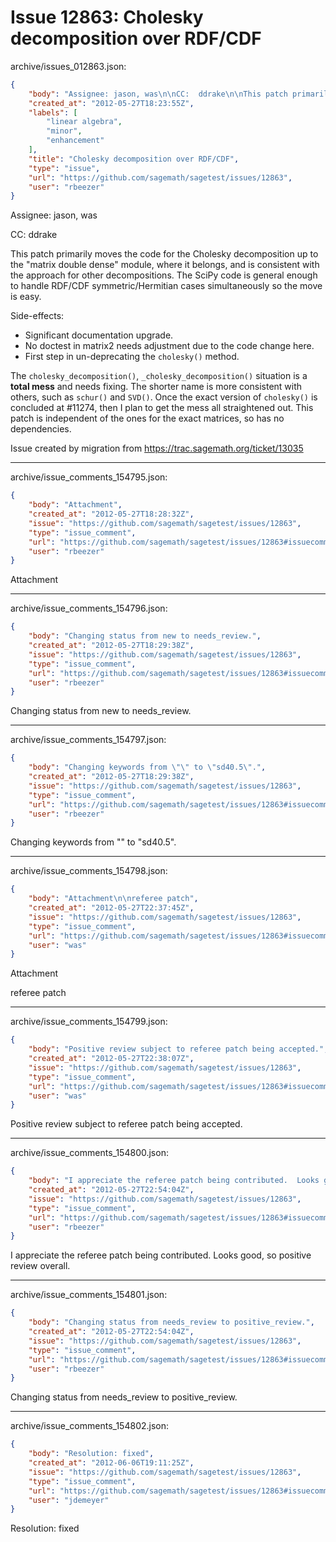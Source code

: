 # Issue 12863: Cholesky decomposition over RDF/CDF

archive/issues_012863.json:
```json
{
    "body": "Assignee: jason, was\n\nCC:  ddrake\n\nThis patch primarily moves the code for the Cholesky decomposition up to the \"matrix double dense\" module, where it belongs, and is consistent with the approach for other decompositions.  The SciPy code is general enough to handle RDF/CDF symmetric/Hermitian cases simultaneously so the move is easy.\n\nSide-effects:\n* Significant documentation upgrade.\n* No doctest in matrix2 needs adjustment due to the code change here.\n* First step in un-deprecating the `cholesky()` method.\n\nThe `cholesky_decomposition()`, `_cholesky_decomposition()` situation is a **total mess** and needs fixing.  The shorter name is more consistent with others, such as `schur()` and `SVD()`.  Once the exact version of `cholesky()` is concluded at #11274, then I plan to get the mess all straightened out.  This patch is independent of the ones for the exact matrices, so has no dependencies.\n\nIssue created by migration from https://trac.sagemath.org/ticket/13035\n\n",
    "created_at": "2012-05-27T18:23:55Z",
    "labels": [
        "linear algebra",
        "minor",
        "enhancement"
    ],
    "title": "Cholesky decomposition over RDF/CDF",
    "type": "issue",
    "url": "https://github.com/sagemath/sagetest/issues/12863",
    "user": "rbeezer"
}
```
Assignee: jason, was

CC:  ddrake

This patch primarily moves the code for the Cholesky decomposition up to the "matrix double dense" module, where it belongs, and is consistent with the approach for other decompositions.  The SciPy code is general enough to handle RDF/CDF symmetric/Hermitian cases simultaneously so the move is easy.

Side-effects:
* Significant documentation upgrade.
* No doctest in matrix2 needs adjustment due to the code change here.
* First step in un-deprecating the `cholesky()` method.

The `cholesky_decomposition()`, `_cholesky_decomposition()` situation is a **total mess** and needs fixing.  The shorter name is more consistent with others, such as `schur()` and `SVD()`.  Once the exact version of `cholesky()` is concluded at #11274, then I plan to get the mess all straightened out.  This patch is independent of the ones for the exact matrices, so has no dependencies.

Issue created by migration from https://trac.sagemath.org/ticket/13035





---

archive/issue_comments_154795.json:
```json
{
    "body": "Attachment",
    "created_at": "2012-05-27T18:28:32Z",
    "issue": "https://github.com/sagemath/sagetest/issues/12863",
    "type": "issue_comment",
    "url": "https://github.com/sagemath/sagetest/issues/12863#issuecomment-154795",
    "user": "rbeezer"
}
```

Attachment



---

archive/issue_comments_154796.json:
```json
{
    "body": "Changing status from new to needs_review.",
    "created_at": "2012-05-27T18:29:38Z",
    "issue": "https://github.com/sagemath/sagetest/issues/12863",
    "type": "issue_comment",
    "url": "https://github.com/sagemath/sagetest/issues/12863#issuecomment-154796",
    "user": "rbeezer"
}
```

Changing status from new to needs_review.



---

archive/issue_comments_154797.json:
```json
{
    "body": "Changing keywords from \"\" to \"sd40.5\".",
    "created_at": "2012-05-27T18:29:38Z",
    "issue": "https://github.com/sagemath/sagetest/issues/12863",
    "type": "issue_comment",
    "url": "https://github.com/sagemath/sagetest/issues/12863#issuecomment-154797",
    "user": "rbeezer"
}
```

Changing keywords from "" to "sd40.5".



---

archive/issue_comments_154798.json:
```json
{
    "body": "Attachment\n\nreferee patch",
    "created_at": "2012-05-27T22:37:45Z",
    "issue": "https://github.com/sagemath/sagetest/issues/12863",
    "type": "issue_comment",
    "url": "https://github.com/sagemath/sagetest/issues/12863#issuecomment-154798",
    "user": "was"
}
```

Attachment

referee patch



---

archive/issue_comments_154799.json:
```json
{
    "body": "Positive review subject to referee patch being accepted.",
    "created_at": "2012-05-27T22:38:07Z",
    "issue": "https://github.com/sagemath/sagetest/issues/12863",
    "type": "issue_comment",
    "url": "https://github.com/sagemath/sagetest/issues/12863#issuecomment-154799",
    "user": "was"
}
```

Positive review subject to referee patch being accepted.



---

archive/issue_comments_154800.json:
```json
{
    "body": "I appreciate the referee patch being contributed.  Looks good, so positive review overall.",
    "created_at": "2012-05-27T22:54:04Z",
    "issue": "https://github.com/sagemath/sagetest/issues/12863",
    "type": "issue_comment",
    "url": "https://github.com/sagemath/sagetest/issues/12863#issuecomment-154800",
    "user": "rbeezer"
}
```

I appreciate the referee patch being contributed.  Looks good, so positive review overall.



---

archive/issue_comments_154801.json:
```json
{
    "body": "Changing status from needs_review to positive_review.",
    "created_at": "2012-05-27T22:54:04Z",
    "issue": "https://github.com/sagemath/sagetest/issues/12863",
    "type": "issue_comment",
    "url": "https://github.com/sagemath/sagetest/issues/12863#issuecomment-154801",
    "user": "rbeezer"
}
```

Changing status from needs_review to positive_review.



---

archive/issue_comments_154802.json:
```json
{
    "body": "Resolution: fixed",
    "created_at": "2012-06-06T19:11:25Z",
    "issue": "https://github.com/sagemath/sagetest/issues/12863",
    "type": "issue_comment",
    "url": "https://github.com/sagemath/sagetest/issues/12863#issuecomment-154802",
    "user": "jdemeyer"
}
```

Resolution: fixed
